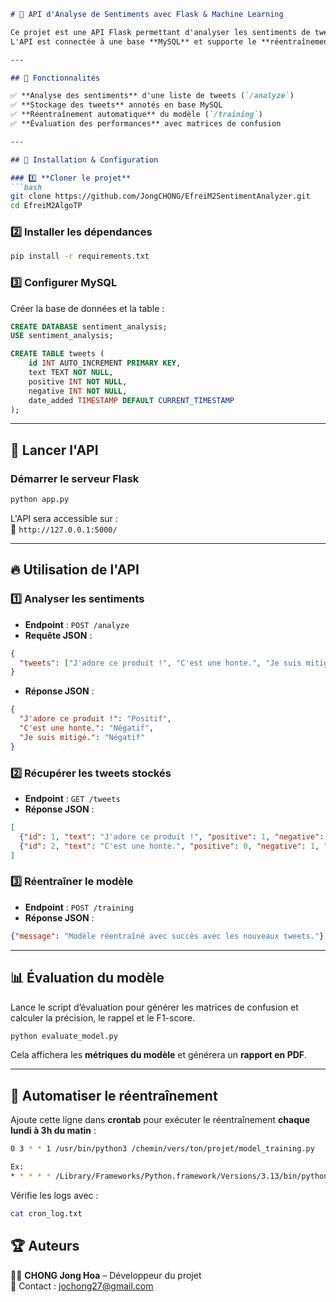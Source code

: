 ```md
# 🧠 API d'Analyse de Sentiments avec Flask & Machine Learning

Ce projet est une API Flask permettant d'analyser les sentiments de tweets en utilisant un modèle de **Régression Logistique**.  
L'API est connectée à une base **MySQL** et supporte le **réentraînement automatique** avec de nouvelles données.

---

## 🚀 Fonctionnalités

✅ **Analyse des sentiments** d'une liste de tweets (`/analyze`)  
✅ **Stockage des tweets** annotés en base MySQL  
✅ **Réentraînement automatique** du modèle (`/training`)  
✅ **Évaluation des performances** avec matrices de confusion  

---

## 📌 Installation & Configuration

### 1️⃣ **Cloner le projet**
```bash
git clone https://github.com/JongCHONG/EfreiM2SentimentAnalyzer.git
cd EfreiM2AlgoTP
```

### 2️⃣ **Installer les dépendances**
```bash
pip install -r requirements.txt
```

### 3️⃣ **Configurer MySQL**
Créer la base de données et la table :
```sql
CREATE DATABASE sentiment_analysis;
USE sentiment_analysis;

CREATE TABLE tweets (
    id INT AUTO_INCREMENT PRIMARY KEY,
    text TEXT NOT NULL,
    positive INT NOT NULL,
    negative INT NOT NULL,
    date_added TIMESTAMP DEFAULT CURRENT_TIMESTAMP
);
```

---

## 🚀 Lancer l'API

### **Démarrer le serveur Flask**
```bash
python app.py
```
L'API sera accessible sur :  
🔗 `http://127.0.0.1:5000/`

---

## 🔥 Utilisation de l'API

### **1️⃣ Analyser les sentiments**
- **Endpoint** : `POST /analyze`
- **Requête JSON** :
```json
{
  "tweets": ["J'adore ce produit !", "C'est une honte.", "Je suis mitigé."]
}
```
- **Réponse JSON** :
```json
{
  "J'adore ce produit !": "Positif",
  "C'est une honte.": "Négatif",
  "Je suis mitigé.": "Négatif"
}
```

### **2️⃣ Récupérer les tweets stockés**
- **Endpoint** : `GET /tweets`
- **Réponse JSON** :
```json
[
  {"id": 1, "text": "J'adore ce produit !", "positive": 1, "negative": 0, "date_added": "2024-03-24 12:00:00"},
  {"id": 2, "text": "C'est une honte.", "positive": 0, "negative": 1, "date_added": "2024-03-24 12:05:00"}
]
```

### **3️⃣ Réentraîner le modèle**
- **Endpoint** : `POST /training`
- **Réponse JSON** :
```json
{"message": "Modèle réentraîné avec succès avec les nouveaux tweets."}
```

---

## 📊 Évaluation du modèle
Lance le script d’évaluation pour générer les matrices de confusion et calculer la précision, le rappel et le F1-score.
```bash
python evaluate_model.py
```
Cela affichera les **métriques du modèle** et générera un **rapport en PDF**.

---

## 📅 Automatiser le réentraînement
Ajoute cette ligne dans **crontab** pour exécuter le réentraînement **chaque lundi à 3h du matin** :
```bash
0 3 * * 1 /usr/bin/python3 /chemin/vers/ton/projet/model_training.py

Ex:
* * * * * /Library/Frameworks/Python.framework/Versions/3.13/bin/python3 /Users/chongjonghoa/Desktop/EfreiM2AlgoTP/model_training.py >> /Users/chongjonghoa/Desktop/EfreiM2AlgoTP/cron.log 2>&1
```
Vérifie les logs avec :
```bash
cat cron_log.txt
```

## 🏆 Auteurs
👨‍💻 **CHONG Jong Hoa** – Développeur du projet  
📧 Contact : [jochong27@gmail.com](mailto:jochong27@gmail.com)
```
